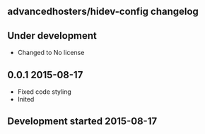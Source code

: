 advancedhosters/hidev-config changelog
--------------------------------------

## Under development

- Changed to No license

## 0.0.1 2015-08-17

- Fixed code styling
- Inited

## Development started 2015-08-17

